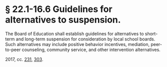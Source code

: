 # § 22.1-16.6 Guidelines for alternatives to suspension.

<p>The Board of Education shall establish guidelines for alternatives to short-term and long-term suspension for consideration by local school boards. Such alternatives may include positive behavior incentives, mediation, peer-to-peer counseling, community service, and other intervention alternatives.</p><p>2017, cc. <a href='http://lis.virginia.gov/cgi-bin/legp604.exe?171+ful+CHAP0231'>231</a>, <a href='http://lis.virginia.gov/cgi-bin/legp604.exe?171+ful+CHAP0303'>303</a>.</p>